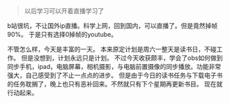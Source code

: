 > 以后学习可以开着直播学习了

b站很坑，不让国外ip直播。科学上网，回到国内，可以直播了。但是竟然掉帧90%。
于是只有选择0掉帧的youtube。

不管怎么样，今天是丰富的一天。
本来原定计划是周六一整天是读书日，不碰工作。
但是没想到，计划永远只是计划。
不过今天收获颇丰，学会了obs如何做到同步手机，ipad，电脑屏幕，相机摄影，与电脑前置摄像的同步播放。功能非常强大，自己感受到了不止一点点的进步。
但是由于今日的读书任务与下载电子书的任务耽搁了，晚上也只有恶补回来。不然就只有下个星期再更新书目。
现在就行动起来。
